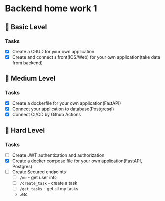 # Backend home work 1

## 🥉 Basic Level

### Tasks

- [x] Create a CRUD for your own application
- [x] Create and connect a front(IOS/Web) for your own application(take data from backend)

## 🥈 Medium Level

### Tasks

- [x] Create a dockerfile for your own application(FastAPI)
- [x] Connect your application to database(Postgresql)
- [x] Connect CI/CD by Github Actions

## 🥇 Hard Level

### Tasks

- [ ] Create JWT authentication and authorization
- [x] Create a docker compose file for your own application(FastAPI, Postgres)
- [ ] Create Secured endpoints
  - [ ] `/me` - get user info
  - [ ] `/create_task` - create a task
  - [ ] `/get_tasks` - get all my tasks
  - .etc
